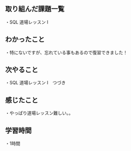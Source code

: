 ## 取り組んだ課題一覧
・SQL 道場レッスン Ⅰ
## わかったこと
・特にないですが、忘れている事もあるので復習できました！
## 次やること
・SQL 道場レッスン Ⅰ　つづき
## 感じたこと
・やっぱり道場レッスン難しい。。
## 学習時間
・1時間
